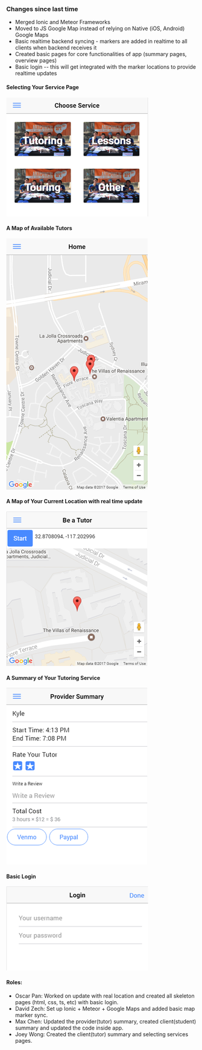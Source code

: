 ### Changes since last time

- Merged Ionic and Meteor Frameworks
- Moved to JS Google Map instead of relying on Native (iOS, Android) Google Maps
- Basic realtime backend syncing - markers are added in realtime to all clients when backend receives it
- Created basic pages for core functionalities of app (summary pages, overview pages)
- Basic login -- this will get integrated with the marker locations to provide realtime updates

#### Selecting Your Service Page
![Screenshot1](images/service.png)
#### A Map of Available Tutors
![Screenshot2](images/tutormap.png)
#### A Map of Your Current Location with real time update
![Screenshot3](images/yourLocation.png)
#### A Summary of Your Tutoring Service
![Screenshot4](images/providerSummary.png)
#### Basic Login
![Screenshot5](images/m7-login.png)

#### Roles:
- Oscar Pan: Worked on update with real location and created all skeleton pages (html, css, ts, etc) with basic login.
- David Zech: Set up Ionic + Meteor + Google Maps and added basic map marker sync.
- Max Chen: Updated the provider(tutor) summary, created client(student) summary and updated the code inside app.  
- Joey Wong: Created the client(tutor) summary and selecting services pages.

